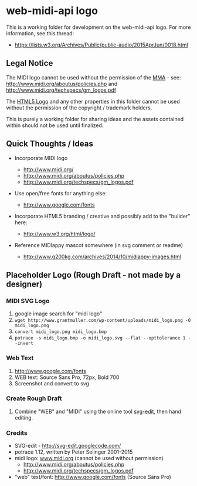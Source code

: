 # web-midi-api logo

This is a working folder for development on the
web-midi-api logo.  For more information, see this thread:

- https://lists.w3.org/Archives/Public/public-audio/2015AprJun/0018.html

## Legal Notice

The MIDI logo cannot be used without the permission of the [MMA](http://www.midi.org/) -
see: http://www.midi.org/aboutus/policies.php and http://www.midi.org/techspecs/gm_logos.pdf

The [HTML5 Logo](http://www.w3.org/html/logo/) and any other properties in this folder
cannot be used without the permission of the copyright / trademark holders.

This is purely a working folder for sharing ideas and the assets contained within should
not be used until finalized.


## Quick Thoughts / Ideas

- Incorporate MIDI logo
  - http://www.midi.org/
  - http://www.midi.org/aboutus/policies.php
  - http://www.midi.org/techspecs/gm_logos.pdf

- Use open/free fonts for anything else:
  - http://www.google.com/fonts

- Incorporate HTML5 branding / creative and possibly add to the "builder" here:
  - http://www.w3.org/html/logo/

- Reference MIDIappy mascot somewhere (in svg comment or readme)
  - http://www.g200kg.com/archives/2014/10/midiappy-images.html


## Placeholder Logo (Rough Draft - not made by a designer)

### MIDI SVG Logo

1. google image search for "midi logo"
2. `wget http://www.grantmuller.com/wp-content/uploads/midi_logo.png -O midi_logo.png`
3. `convert midi_logo.png midi_logo.bmp`
4. `potrace -s midi_logo.bmp -o midi_logo.svg --flat --opttolerance 1 --invert`

### Web Text

1. http://www.google.com/fonts
2. WEB text: Source Sans Pro, 72px, Bold 700
3. Screenshot and convert to svg

### Create Rough Draft

1. Combine "WEB" and "MIDI" using the online tool
   [svg-edit](http://svg-edit.googlecode.com/), then hand editing.

### Credits

- SVG-edit - http://svg-edit.googlecode.com/
- potrace 1.12, written by Peter Selinger 2001-2015
- midi logo: www.midi.org (cannot be used without permission)
  - http://www.midi.org/aboutus/policies.php
  - http://www.midi.org/techspecs/gm_logos.pdf
- "web" text/font: http://www.google.com/fonts (Source Sans Pro)

